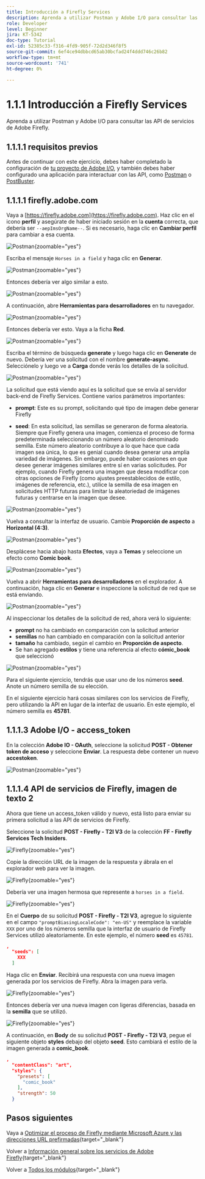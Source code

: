 ```yaml
---
title: Introducción a Firefly Services
description: Aprenda a utilizar Postman y Adobe I/O para consultar las API de servicios de Adobe Firefly
role: Developer
level: Beginner
jira: KT-5342
doc-type: Tutorial
exl-id: 52385c33-f316-4fd9-905f-72d2d346f8f5
source-git-commit: 6ef4ce94dbbcd65ab30bcfad24f4ddd746c26b82
workflow-type: tm+mt
source-wordcount: '741'
ht-degree: 0%

---
```


# 1.1.1 Introducción a Firefly Services

Aprenda a utilizar Postman y Adobe I/O para consultar las API de servicios de Adobe Firefly.

## 1.1.1.1 requisitos previos

Antes de continuar con este ejercicio, debes haber completado la configuración de [tu proyecto de Adobe I/O](./../../../modules/getting-started/gettingstarted/ex6.md), y también debes haber configurado una aplicación para interactuar con las API, como [Postman](./../../../modules/getting-started/gettingstarted/ex7.md) o [PostBuster](./../../../modules/getting-started/gettingstarted/ex8.md).

## 1.1.1.1 firefly.adobe.com

Vaya a [https://firefly.adobe.com](https://firefly.adobe.com). Haz clic en el icono **perfil** y asegúrate de haber iniciado sesión en la **cuenta** correcta, que debería ser `--aepImsOrgName--`. Si es necesario, haga clic en **Cambiar perfil** para cambiar a esa cuenta.

![Postman](./images/ffui1.png){zoomable="yes"}

Escriba el mensaje `Horses in a field` y haga clic en **Generar**.

![Postman](./images/ffui2.png){zoomable="yes"}

Entonces debería ver algo similar a esto.

![Postman](./images/ffui3.png){zoomable="yes"}

A continuación, abre **Herramientas para desarrolladores** en tu navegador.

![Postman](./images/ffui4.png){zoomable="yes"}

Entonces debería ver esto. Vaya a la ficha **Red**.

![Postman](./images/ffui5.png){zoomable="yes"}

Escriba el término de búsqueda **generate** y luego haga clic en **Generate** de nuevo. Debería ver una solicitud con el nombre **generate-async**. Selecciónelo y luego ve a **Carga** donde verás los detalles de la solicitud.

![Postman](./images/ffui6.png){zoomable="yes"}

La solicitud que está viendo aquí es la solicitud que se envía al servidor back-end de Firefly Services. Contiene varios parámetros importantes:

- **prompt**: Este es su prompt, solicitando qué tipo de imagen debe generar Firefly

- **seed**: En esta solicitud, las semillas se generaron de forma aleatoria. Siempre que Firefly genera una imagen, comienza el proceso de forma predeterminada seleccionando un número aleatorio denominado semilla. Este número aleatorio contribuye a lo que hace que cada imagen sea única, lo que es genial cuando desea generar una amplia variedad de imágenes. Sin embargo, puede haber ocasiones en que desee generar imágenes similares entre sí en varias solicitudes. Por ejemplo, cuando Firefly genera una imagen que desea modificar con otras opciones de Firefly (como ajustes preestablecidos de estilo, imágenes de referencia, etc.), utilice la semilla de esa imagen en solicitudes HTTP futuras para limitar la aleatoriedad de imágenes futuras y centrarse en la imagen que desee.

![Postman](./images/ffui7.png){zoomable="yes"}

Vuelva a consultar la interfaz de usuario. Cambie **Proporción de aspecto** a **Horizontal (4:3)**.

![Postman](./images/ffui8.png){zoomable="yes"}

Desplácese hacia abajo hasta **Efectos**, vaya a **Temas** y seleccione un efecto como **Comic book**.

![Postman](./images/ffui9.png){zoomable="yes"}

Vuelva a abrir **Herramientas para desarrolladores** en el explorador. A continuación, haga clic en **Generar** e inspeccione la solicitud de red que se está enviando.

![Postman](./images/ffui10.png){zoomable="yes"}

Al inspeccionar los detalles de la solicitud de red, ahora verá lo siguiente:

- **prompt** no ha cambiado en comparación con la solicitud anterior
- **semillas** no han cambiado en comparación con la solicitud anterior
- **tamaño** ha cambiado, según el cambio en **Proporción de aspecto**.
- Se han agregado **estilos** y tiene una referencia al efecto **cómic_book** que seleccionó

![Postman](./images/ffui11.png){zoomable="yes"}

Para el siguiente ejercicio, tendrás que usar uno de los números **seed**. Anote un número semilla de su elección.

En el siguiente ejercicio hará cosas similares con los servicios de Firefly, pero utilizando la API en lugar de la interfaz de usuario. En este ejemplo, el número semilla es **45781**.

## 1.1.1.3 Adobe I/O - access_token

En la colección **Adobe IO - OAuth**, seleccione la solicitud **POST - Obtener token de acceso** y seleccione **Enviar**. La respuesta debe contener un nuevo **accestoken**.

![Postman](./images/ioauthresp.png){zoomable="yes"}

## 1.1.1.4 API de servicios de Firefly, imagen de texto 2

Ahora que tiene un access_token válido y nuevo, está listo para enviar su primera solicitud a las API de servicios de Firefly.

Seleccione la solicitud **POST - Firefly - T2I V3** de la colección **FF - Firefly Services Tech Insiders**.

![Firefly](./images/ff1.png){zoomable="yes"}

Copie la dirección URL de la imagen de la respuesta y ábrala en el explorador web para ver la imagen.

![Firefly](./images/ff2.png){zoomable="yes"}

Debería ver una imagen hermosa que represente a `horses in a field`.

![Firefly](./images/ff3.png){zoomable="yes"}

En el **Cuerpo** de su solicitud **POST - Firefly - T2I V3**, agregue lo siguiente en el campo `"promptBiasingLocaleCode": "en-US"` y reemplace la variable `XXX` por uno de los números semilla que la interfaz de usuario de Firefly Services utilizó aleatoriamente. En este ejemplo, el número **seed** es `45781`.

```json
,
  "seeds": [
    XXX
  ]
```

Haga clic en **Enviar**. Recibirá una respuesta con una nueva imagen generada por los servicios de Firefly. Abra la imagen para verla.

![Firefly](./images/ff4.png){zoomable="yes"}

Entonces debería ver una nueva imagen con ligeras diferencias, basada en la **semilla** que se utilizó.

![Firefly](./images/ff5.png){zoomable="yes"}

A continuación, en **Body** de su solicitud **POST - Firefly - T2I V3**, pegue el siguiente objeto **styles** debajo del objeto **seed**. Esto cambiará el estilo de la imagen generada a **comic_book**.

```json
,
  "contentClass": "art",
  "styles": {
    "presets": [
      "comic_book"
    ],
    "strength": 50
  }
```

## Pasos siguientes

Vaya a [Optimizar el proceso de Firefly mediante Microsoft Azure y las direcciones URL prefirmadas](./ex2.md){target="_blank"}

Volver a [Información general sobre los servicios de Adobe Firefly](./firefly-services.md){target="_blank"}

Volver a [Todos los módulos](./../../../overview.md){target="_blank"}
